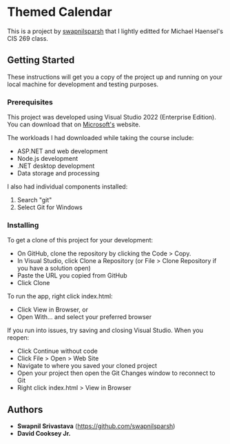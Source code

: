 # Themed Calendar
This is a project by [swapnilsparsh](https://github.com/swapnilsparsh/30DaysOfJavaScript/tree/master/06%20-%20Calendar) that I lightly editted for Michael Haensel's CIS 269 class.

## Getting Started
These instructions will get you a copy of the project up and running on your local machine for development and testing purposes.

### Prerequisites
This project was developed using Visual Studio 2022 (Enterprise Edition). You can download that on [Microsoft's](https://visualstudio.microsoft.com/downloads/) website.

The workloads I had downloaded while taking the course include:
  * ASP.NET and web development
  * Node.js development
  * .NET desktop development
  * Data storage and processing

I also had individual components installed:
  1. Search "git"
  2. Select Git for Windows

### Installing
To get a clone of this project for your development:
 * On GitHub, clone the repository by clicking the Code > Copy.
 * In Visual Studio, click Clone a Repository (or File > Clone Repository if you have a solution open)
 * Paste the URL you copied from GitHub
 * Click Clone

To run the app, right click index.html:
 * Click View in Browser, or
 * Open With... and select your preferred browser

If you run into issues, try saving and closing Visual Studio. When you reopen:
 * Click Continue without code
 * Click File > Open > Web Site
 * Navigate to where you saved your cloned project
 * Open your project then open the Git Changes window to reconnect to Git
 * Right click index.html > View in Browser

## Authors
* **Swapnil Srivastava** (https://github.com/swapnilsparsh)
* **David Cooksey Jr.**
